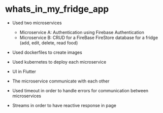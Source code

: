 # whats_in_my_fridge_app

* Used two microservices
  - Microservice A: Authentication using Firebase Authentication
  - Microservice B: CRUD for a FireBase FireStore database for a fridge (add, edit, delete, read food)



* Used dockerfiles to create images

* Used kubernetes to deploy each microservice

* UI in Flutter

* The microservice communicate with each other

* Used timeout in order to handle errors for communication between microservices

* Streams in order to have reactive response in page